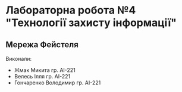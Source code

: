 # Лабораторна робота №4 "Технології захисту інформації"

## Мережа Фейстеля

Виконали:
- Жмак Микита гр. АІ-221
- Велесь Ілля гр. АІ-221
- Гончаренко Володимир гр. АІ-221

